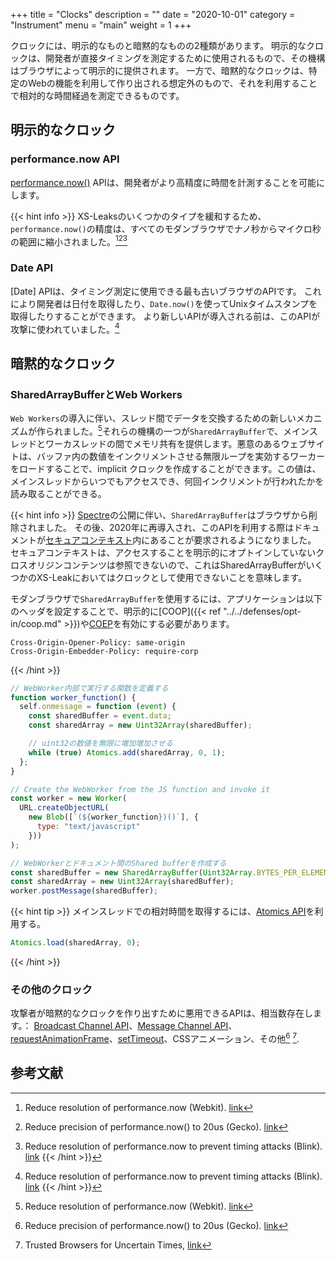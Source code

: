 +++
title = "Clocks"
description = ""
date = "2020-10-01"
category = "Instrument"
menu = "main"
weight = 1
+++

クロックには、明示的なものと暗黙的なものの2種類があります。
明示的なクロックは、開発者が直接タイミングを測定するために使用されるもので、その機構はブラウザによって明示的に提供されます。
一方で、暗黙的なクロックは、特定のWebの機能を利用して作り出される想定外のもので、それを利用することで相対的な時間経過を測定できるものです。

## 明示的なクロック

### performance.now API

[performance.now()](https://developer.mozilla.org/en-US/docs/Web/API/Performance/now) APIは、開発者がより高精度に時間を計測することを可能にします。

{{< hint info >}}
XS-Leaksのいくつかのタイプを緩和するため、`performance.now()`の精度は、すべてのモダンブラウザでナノ秒からマイクロ秒の範囲に縮小されました。[^1][^2][^3]
<!-- TODO: "to mitigate some" means Size XS-Leaks that were fixed -->

[^1]: Reduce resolution of performance.now (Webkit). [link](https://bugs.webkit.org/show_bug.cgi?id=146531)
[^2]: Reduce precision of performance.now() to 20us (Gecko). [link](https://bugzilla.mozilla.org/show_bug.cgi?id=1427870)
[^3]: Reduce resolution of performance.now to prevent timing attacks (Blink). [link](https://bugs.chromium.org/p/chromium/issues/detail?id=506723)
{{< /hint >}}

### Date API

[Date] APIは、タイミング測定に使用できる最も古いブラウザのAPIです。
これにより開発者は日付を取得したり、`Date.now()`を使ってUnixタイムスタンプを取得したりすることができます。
より新しいAPIが導入される前は、このAPIが攻撃に使われていました。[^3]

## 暗黙的なクロック

### SharedArrayBufferとWeb Workers

`Web Workers`の導入に伴い、スレッド間でデータを交換するための新しいメカニズムが作られました。[^1]それらの機構の一つが`SharedArrayBuffer`で、メインスレッドとワーカスレッドの間でメモリ共有を提供します。悪意のあるウェブサイトは、バッファ内の数値をインクリメントさせる無限ループを実効するワーカーをロードすることで、implicit クロックを作成することができます。この値は、メインスレッドからいつでもアクセスでき、何回インクリメントが行われたかを読み取ることができる。

{{< hint info >}}
[Spectre](https://spectreattack.com)の公開に伴い、`SharedArrayBuffer`はブラウザから削除されました。
その後、2020年に再導入され、このAPIを利用する際はドキュメントが[セキュアコンテキスト](https://developer.mozilla.org/en-US/docs/Web/JavaScript/Reference/Global_Objects/SharedArrayBuffer)内にあることが要求されるようになりました。
セキュアコンテキストは、アクセスすることを明示的にオプトインしていないクロスオリジンコンテンツは参照できないので、これはSharedArrayBufferがいくつかのXS-Leakにおいてはクロックとして使用できないことを意味します。

モダンブラウザで`SharedArrayBuffer`を使用するには、アプリケーションは以下のヘッダを設定することで、明示的に[COOP]({{< ref "../../defenses/opt-in/coop.md" >}})や[COEP](https://web.dev/coop-coep/)を有効にする必要があります。

```http
Cross-Origin-Opener-Policy: same-origin
Cross-Origin-Embedder-Policy: require-corp
```
{{< /hint >}}


```javascript
// WebWorker内部で実行する関数を定義する
function worker_function() {
  self.onmessage = function (event) {
    const sharedBuffer = event.data;
    const sharedArray = new Uint32Array(sharedBuffer);

	// uint32の数値を無限に増加増加させる
    while (true) Atomics.add(sharedArray, 0, 1);
  };
}

// Create the WebWorker from the JS function and invoke it
const worker = new Worker(
  URL.createObjectURL(
    new Blob([`(${worker_function})()`], {
      type: "text/javascript"
    }))
);

// WebWorkerとドキュメント間のShared bufferを作成する
const sharedBuffer = new SharedArrayBuffer(Uint32Array.BYTES_PER_ELEMENT);
const sharedArray = new Uint32Array(sharedBuffer);
worker.postMessage(sharedBuffer);
```

{{< hint tip >}}
メインスレッドでの相対時間を取得するには、[Atomics API](https://developer.mozilla.org/en-US/docs/Web/JavaScript/Reference/Global_Objects/Atomics)を利用する。
```javascript
Atomics.load(sharedArray, 0);
```

{{< /hint >}}


### その他のクロック

攻撃者が暗黙的なクロックを作り出すために悪用できるAPIは、相当数存在します。：
[Broadcast Channel API](https://developer.mozilla.org/en-US/docs/Web/API/Broadcast_Channel_API)、[Message Channel API](https://developer.mozilla.org/en-US/docs/Web/API/MessageChannel)、[requestAnimationFrame](https://developer.mozilla.org/en-US/docs/Web/API/window/requestAnimationFrame)、[setTimeout](https://developer.mozilla.org/en-US/docs/Web/API/WindowOrWorkerGlobalScope/setTimeout)、CSSアニメーション、その他[^2] [^4].

## 参考文献

[^1]: Shared memory: Side-channel information leaks, [link](https://github.com/tc39/ecmascript_sharedmem/blob/master/issues/TimingAttack.md)
[^2]: Fantastic Timers and Where to Find Them: High-Resolution Microarchitectural Attacks in JavaScript, [link](https://gruss.cc/files/fantastictimers.pdf)
[^3]: Exposing Private Information by Timing Web Applications, [link](http://crypto.stanford.edu/~dabo/papers/webtiming.pdf)
[^4]: Trusted Browsers for Uncertain Times, [link](https://www.usenix.org/system/files/conference/usenixsecurity16/sec16_paper_kohlbrenner.pdf)
